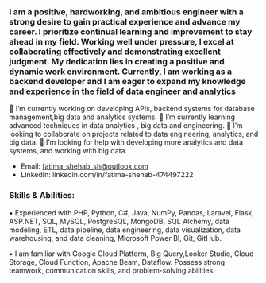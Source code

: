 ### I am a positive, hardworking, and ambitious engineer with a strong desire to gain practical experience and advance my career. I prioritize continual learning and improvement to stay ahead in my field. Working well under pressure, I excel at collaborating effectively and demonstrating excellent judgment. My dedication lies in creating a positive and dynamic work environment. Currently, I am working as a backend developer and I am eager to expand my knowledge and experience in the field of data engineer and analytics


🔭 I’m currently working on developing APIs, backend systems for database management,big data and analytics systems.
🌱 I’m currently learning advanced techniques in data analytics , big data and engineering.
👯 I’m looking to collaborate on projects related to data engineering, analytics, and big data.
🤔 I’m looking for help with developing more analytics and data systems, and working with big data.
- Email: fatima_shehab_sh@outlook.com
- LinkedIn: linkedin.com/in/fatima-shehab-474497222
  
### Skills & Abilities:
• Experienced with PHP, Python, C#, Java, NumPy, Pandas, Laravel, Flask, ASP.NET, SQL, MySQL, PostgreSQL, MongoDB, SQL Alchemy, data modeling, ETL, data pipeline, data engineering, data visualization, data warehousing, and data cleaning, Microsoft Power BI, Git, GitHub.

• I am familiar with Google Cloud Platform, Big Query,Looker Studio, Cloud Storage, Cloud Function, Apache Beam, Dataflow. Possess strong teamwork, communication skills, and problem-solving abilities.
